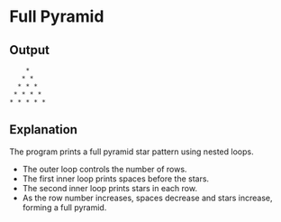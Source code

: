 # Full Pyramid

## Output
```
    * 
   * * 
  * * * 
 * * * * 
* * * * * 
```


## Explanation
The program prints a full pyramid star pattern using nested loops.  
- The outer loop controls the number of rows.  
- The first inner loop prints spaces before the stars.  
- The second inner loop prints stars in each row.  
- As the row number increases, spaces decrease and stars increase, forming a full pyramid.



